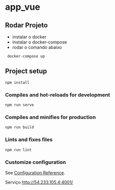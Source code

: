 # app_vue

## Rodar Projeto

* instalar o docker
* instalar o docker-compose
* rodar o comando abaixo
```
 docker-compose up
```
## Project setup
```
npm install
```

### Compiles and hot-reloads for development
```
npm run serve
```

### Compiles and minifies for production
```
npm run build
```

### Lints and fixes files
```
npm run lint
```

### Customize configuration
See [Configuration Reference](https://cli.vuejs.org/config/).

Serviço
http://54.233.105.4:4001/
